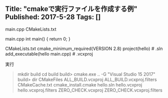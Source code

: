 Title: "cmakeで実行ファイルを作成する例"
Published: 2017-5-28
Tags: []
---


main.cpp
CMakeLists.txt

main.cpp
int main()
{
   return 0;
}

CMakeLists.txt
cmake_minimum_required(VERSION 2.8)
project(hello) # .sln
add_executable(hello main.cpp) # .vcxproj

実行
> mkdir build
> cd build
build> cmake.exe .. -G "Visual Studio 15 2017"
build> dir 
CMakeFiles
ALL_BUILD.vcxproj
ALL_BUILD.vcxproj.filters
CMakeCache.txt
cmake_install.cmake
hello.sln
hello.vcxproj
hello.vcxproj.filters
ZERO_CHECK.vcxproj
ZERO_CHECK.vcxproj.filters

